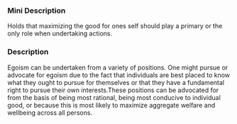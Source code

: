 ### Mini Description

Holds that maximizing the good for ones self should play a primary or the only role when undertaking actions. 

### Description

Egoism can be undertaken from a variety of positions. One might pursue or advocate for egoism due to the fact that individuals are best placed to know what they ought to pursue for themselves or that they have a fundamental right to pursue their own interests.These positions can be advocated for from the basis of being most rational, being most conducive to individual good, or because this is most likely to maximize aggregate welfare and wellbeing across all persons.
